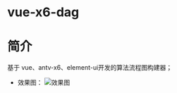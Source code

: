 # vue-x6-dag

# 简介
  基于 vue、antv-x6、element-ui开发的算法流程图构建器；
- 效果图：
![效果图](https://gitee.com/worthworld/dag/raw/master/public/demo.png)



